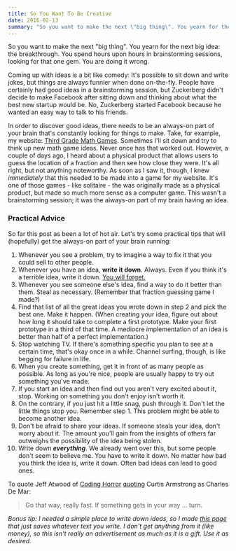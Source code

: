 ```yaml
---
title: So You Want To Be Creative
date: 2016-02-13
summary: "So you want to make the next \"big thing\". You yearn for the next big idea: the breakthrough. You spend hours upon hours in brainstorming sessions, looking for that one gem. You are doing it wrong."
---
```

So you want to make the next "big thing". You yearn for the next big idea: the breakthrough. You spend hours upon hours in brainstorming sessions, looking for that one gem. You are doing it wrong.

Coming up with ideas is a bit like comedy: It's possible to sit down and write jokes, but things are always funnier when done on-the-fly. People have certainly had good ideas in a brainstorming session, but Zuckerberg didn't decide to make Facebook after sitting down and thinking about what the best new startup would be. No, Zuckerberg started Facebook because he wanted an easy way to talk to his friends.

In order to discover good ideas, there needs to be an always-on part of your brain that's constantly looking for things to make. Take, for example, my website: [Third Grade Math Games](http://thirdgrademathgames.com). Sometimes I'll sit down and try to think up new math game ideas. Never once has that worked out. However, a couple of days ago, I heard about a physical product that allows users to guess the location of a fraction and then see how close they were. It's all right, but not anything noteworthy. As soon as I saw it, though, I knew *immediately* that this needed to be made into a game for my website. It's one of those games - like solitaire - the was originally made as a physical product, but made so much more sense as a computer game. This wasn't a brainstorming session; it was the always-on part of my brain having an idea.

### Practical Advice
So far this post as been a lot of hot air. Let's try some practical tips that will (hopefully) get the always-on part of your brain running:

1. Whenever you see a problem, try to imagine a way to fix it that you could sell to other people.
2. Whenever you have an idea, **write it down**. Always. Even if you think it's a terrible idea, write it down. [You will forget.](http://www.themeatly.com/comic-roll/2016/1/6/ji26bwksjoko8jth7lmflp1q96e4c9)
3. Whenever you see someone else's idea, find a way to do it better than them. Steal as necessary. (Remember that fraction guessing game I made?)
4. Find that list of all the great ideas you wrote down in step 2 and pick the best one. Make it happen. (When creating your idea, figure out about how long it should take to complete a first prototype. Make your first prototype in a third of that time. A mediocre implementation of an idea is better than half of a perfect implementation.)
5. Stop watching TV. If there's something specific you plan to see at a certain time, that's okay once in a while. Channel surfing, though, is like begging for failure in life.
6. When you create something, get it in front of as many people as possible. As long as you're nice, people are usually happy to try out something you've made.
7. If you start an idea and then find out you aren't very excited about it, stop. Working on something you don't enjoy isn't worth it.
8. On the contrary, if you just hit a little snag, push through it. Don't let the little things stop you. Remember step 1. This problem might be able to become another idea.
9. Don't be afraid to share your ideas. If someone steals your idea, don't worry about it. The amount you'll gain from the insights of others far outweighs the possibility of the idea being stolen.
10. Write down ***everything***. We already went over this, but some people don't seem to believe me. You have to write it down. No matter how bad you think the idea is, write it down. Often bad ideas can lead to good ones.

To quote Jeff Atwood of [Coding Horror](http://codinghorror.com/) [quoting](http://blog.codinghorror.com/go-that-way-really-fast/) Curtis Armstrong as Charles De Mar:

> Go that way, really fast. If something gets in your way … turn.

*Bonus tip: I needed a simple place to write down ideas, so I made [this page](http://joshuapullen.com/textSave/) that just saves whatever text you write. I don't get anything from it (like money), so this isn't really an advertisement as much as it is a gift. Use it as desired.*